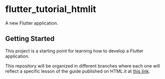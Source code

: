 # flutter_tutorial_htmlit

A new Flutter application.

## Getting Started

This project is a starting point for learning how to develop a Flutter application.

This repository will be organized in different branches where each one will reflect a specific lesson of the guide published on HTML.it at [this link](https://www.html.it/guide/flutter-creare-app-mobile-multipiattaforma/).
